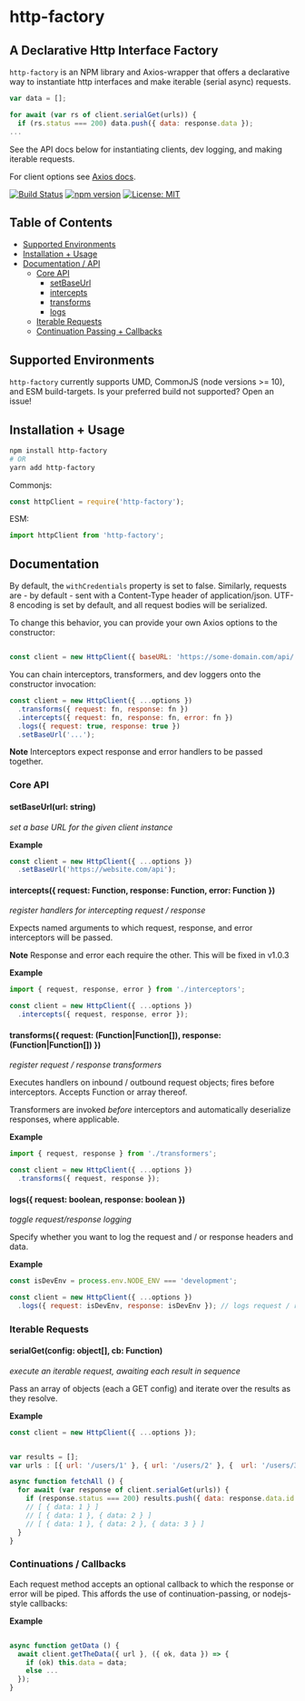 # http-factory 

## A Declarative Http Interface Factory

`http-factory` is an NPM library and Axios-wrapper that offers a declarative way to instantiate http interfaces and make iterable (serial async) requests.

```js
var data = [];

for await (var rs of client.serialGet(urls)) {
  if (rs.status === 200) data.push({ data: response.data });
...
```

See the API docs below for instantiating clients, dev logging, and making iterable requests.

For client options see [Axios docs](https://github.com/axios/axios).

[![Build Status](https://travis-ci.org/MatthewZito/http-factory.svg?branch=master)](https://travis-ci.org/MatthewZito/http-factory)
[![npm version](https://badge.fury.io/js/http-factory.svg)](https://badge.fury.io/js/http-factory)
[![License: MIT](https://img.shields.io/badge/License-MIT-yellow.svg)](https://opensource.org/licenses/MIT)

## Table of Contents

- [Supported Environments](#builds) 
- [Installation + Usage](#usage)
- [Documentation / API](#docs)
  - [Core API](#api)
    - [setBaseUrl](#setbaseurl)
    - [intercepts](#intercept)
    - [transforms](#transform)
    - [logs](#logs)
  - [Iterable Requests](#serial)
  - [Continuation Passing + Callbacks](#cps)

## <a name="builds"></a> Supported Environments

`http-factory` currently supports UMD, CommonJS (node versions >= 10), and ESM build-targets. Is your preferred build not supported? Open an issue!


## <a name="usage"></a> Installation + Usage

```bash
npm install http-factory
# OR
yarn add http-factory
```

Commonjs: 

```js
const httpClient = require('http-factory');
```

ESM:

```js
import httpClient from 'http-factory';
```

## <a name="docs"></a> Documentation

By default, the `withCredentials` property is set to false. Similarly, requests are - by default - sent with a Content-Type header of application/json. UTF-8 encoding is set by default, and all request bodies will be serialized.

To change this behavior, you can provide your own Axios options to the constructor:

```js

const client = new HttpClient({ baseURL: 'https://some-domain.com/api/' });
```

You can chain interceptors, transformers, and dev loggers onto the constructor invocation:

```js
const client = new HttpClient({ ...options })
  .transforms({ request: fn, response: fn })
  .intercepts({ request: fn, response: fn, error: fn })
  .logs({ request: true, response: true })
  .setBaseUrl('...');
```

**Note** Interceptors expect response and error handlers to be passed together.


### <a name="api"></a> Core API

#### <a name="setbaseurl"></a> setBaseUrl(url: string)

*set a base URL for the given client instance*

**Example**

```js
const client = new HttpClient({ ...options })
  .setBaseUrl('https://website.com/api');
```

#### <a name="intercept"></a> intercepts({ request: Function, response: Function, error: Function })

*register handlers for intercepting request / response*

Expects named arguments to which request, response, and error interceptors will be passed.

**Note** Response and error each require the other. This will be fixed in v1.0.3

**Example**

```js
import { request, response, error } from './interceptors';

const client = new HttpClient({ ...options })
  .intercepts({ request, response, error });
```

#### <a name="transform"></a> transforms({ request: (Function|Function[]), response: (Function|Function[]) })

*register request / response transformers*

Executes handlers on inbound / outbound request objects; fires before interceptors. Accepts Function or array thereof.

Transformers are invoked *before* interceptors and automatically deserialize responses, where applicable.

**Example**

```js
import { request, response } from './transformers';

const client = new HttpClient({ ...options })
  .transforms({ request, response });
```

#### <a name="log"></a> logs({ request: boolean, response: boolean })

*toggle request/response logging*

Specify whether you want to log the request and / or response headers and data.

**Example**

```js
const isDevEnv = process.env.NODE_ENV === 'development';

const client = new HttpClient({ ...options })
  .logs({ request: isDevEnv, response: isDevEnv }); // logs request / response to console in dev env
```

### <a name="serial"></a> Iterable Requests

#### serialGet(config: object[], cb: Function) 

*execute an iterable request, awaiting each result in sequence*

Pass an array of objects (each a GET config) and iterate over the results as they resolve.

**Example**

```js
const client = new HttpClient({ ...options });


var results = [];
var urls : [{ url: '/users/1' }, { url: '/users/2' }, {  url: '/users/3' }];

async function fetchAll () {
  for await (var response of client.serialGet(urls)) {
    if (response.status === 200) results.push({ data: response.data.id });
    // [ { data: 1 } ]
    // [ { data: 1 }, { data: 2 } ]
    // [ { data: 1 }, { data: 2 }, { data: 3 } ]
  }
}
```

### <a name="cps"></a> Continuations / Callbacks

Each request method accepts an optional callback to which the response or error will be piped. This affords the use of continuation-passing, or nodejs-style callbacks:

**Example**

```js

async function getData () {
  await client.getTheData({ url }, ({ ok, data }) => {
    if (ok) this.data = data;
    else ...
  });
}
```
